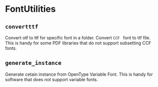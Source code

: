 # FontUtilities

## `convertttf`

Convert otf to ttf for specific font in a folder. Convert `CCF ` font to ttf file. This is handy for some PDF libraries that do not support subsetting CCF fonts.

## `generate_instance`

Generate cetain instance from OpenType Variable Font. This is handy for software that does not support variable fonts.